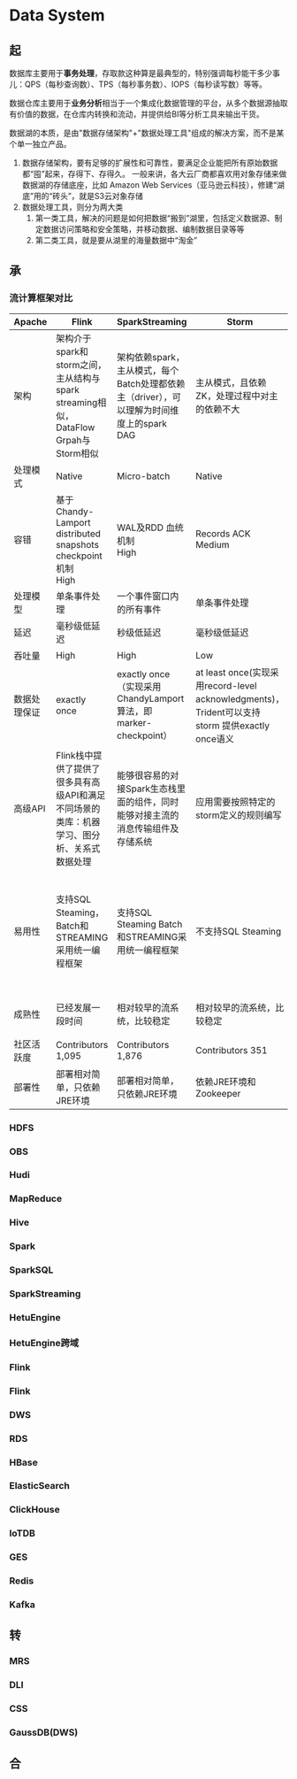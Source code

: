 # Data System

## 起

数据库主要用于**事务处理**，存取款这种算是最典型的，特别强调每秒能干多少事儿：QPS（每秒查询数）、TPS（每秒事务数）、IOPS（每秒读写数）等等。

数据仓库主要用于**业务分析**相当于一个集成化数据管理的平台，从多个数据源抽取有价值的数据，在仓库内转换和流动，并提供给BI等分析工具来输出干货。

数据湖的本质，是由"数据存储架构"+"数据处理工具"组成的解决方案，而不是某个单一独立产品。

1. 数据存储架构，要有足够的扩展性和可靠性，要满足企业能把所有原始数据都“囤”起来，存得下、存得久。
   一般来讲，各大云厂商都喜欢用对象存储来做数据湖的存储底座，比如 Amazon Web Services（亚马逊云科技），修建“湖底”用的“砖头”，就是S3云对象存储
2. 数据处理工具，则分为两大类
    1. 第一类工具，解决的问题是如何把数据“搬到”湖里，包括定义数据源、制定数据访问策略和安全策略，并移动数据、编制数据目录等等
    2. 第二类工具，就是要从湖里的海量数据中“淘金”

## 承

### 流计算框架对比

| Apache | Flink                                                               | SparkStreaming                                            | Storm                                                                             | Samza                                                |
|--------|---------------------------------------------------------------------|-----------------------------------------------------------|-----------------------------------------------------------------------------------|------------------------------------------------------|
| 架构     | 架构介于spark和storm之间，主从结构与spark streaming相似，DataFlow Grpah与Storm相似     | 架构依赖spark，主从模式，每个Batch处理都依赖主（driver），可以理解为时间维度上的spark DAG | 主从模式，且依赖ZK，处理过程中对主的依赖不大                                                           | 过度依赖kafka，接入数据源相对单一，Samza处理数据流时，会分别按次处理每条收到的消息       |
| 处理模式   | Native                                                              | Micro-batch                                               | Native                                                                            | Native                                               |
| 容错     | 基于Chandy-Lamport distributed snapshots checkpoint机制   <br>     High | WAL及RDD 血统机制            <br>     High                     | Records ACK       <br>     Medium                                                 | Log-Based                      <br>     Medium       |
| 处理模型   | 单条事件处理                                                              | 一个事件窗口内的所有事件                                              | 单条事件处理                                                                            | 单条事件处理                                               |
| 延迟     | 毫秒级低延迟                                                              | 秒级低延迟                                                     | 毫秒级低延迟                                                                            | 毫秒级低延迟                                               |
| 吞吐量    | High                                                                | High                                                      | Low                                                                               | High                                                 |
| 数据处理保证 | exactly once                                                        | exactly once（实现采用ChandyLamport 算法，即marker-checkpoint）     | at least once(实现采用record-level acknowledgments)，Trident可以支持storm 提供exactly once语义 | at least once                                        |
| 高级API  | Flink栈中提供了提供了很多具有高级API和满足不同场景的类库：机器学习、图分析、关系式数据处理                   | 能够很容易的对接Spark生态栈里面的组件，同时能够对接主流的消息传输组件及存储系统                | 应用需要按照特定的storm定义的规则编写                                                             | Samza只支持JVM语言                                        |
| 易用性    | 支持SQL Steaming，Batch和STREAMING采用统一编程框架                              | 支持SQL Steaming Batch和STREAMING采用统一编程框架                    | 不支持SQL Steaming                                                                   | Samza提供的高级抽象使其在很多方面比Storm等系统提供的基元（Primitiv e）更易于配合使用 |
| 成熟性    | 已经发展一段时间                                                            | 相对较早的流系统，比较稳定                                             | 相对较早的流系统，比较稳定                                                                     | 相对较早的流系统，比较稳定                                        |
| 社区活跃度  | Contributors 1,095                                                  | Contributors 1,876                                        | Contributors 351                                                                  | Contributors 138                                     |
| 部署性    | 部署相对简单，只依赖JRE环境                                                     | 部署相对简单，只依赖JRE环境                                           | 依赖JRE环境和Zookeeper                                                                 | 依赖JRE环境                                              |

### HDFS

### OBS

### Hudi

### MapReduce

### Hive

### Spark

### SparkSQL

### SparkStreaming

### HetuEngine

### HetuEngine跨域

### Flink

### Flink

### DWS

### RDS

### HBase

### ElasticSearch

### ClickHouse

### IoTDB

### GES

### Redis

### Kafka

## 转

### MRS

### DLI

### CSS

### GaussDB(DWS)

## 合
